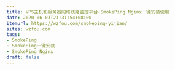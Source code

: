 ```yaml
---
title: VPS主机和服务器网络线路监控平台-SmokePing Nginx一键安装使用
date: 2020-06-03T21:31:54+08:00
itemurl: https://wzfou.com/smokeping-yijian/
sites: wzfou.com
tags:
- SmokePing
- SmokePing一键安装
- SmokePing Nginx
draft: false
---
```



